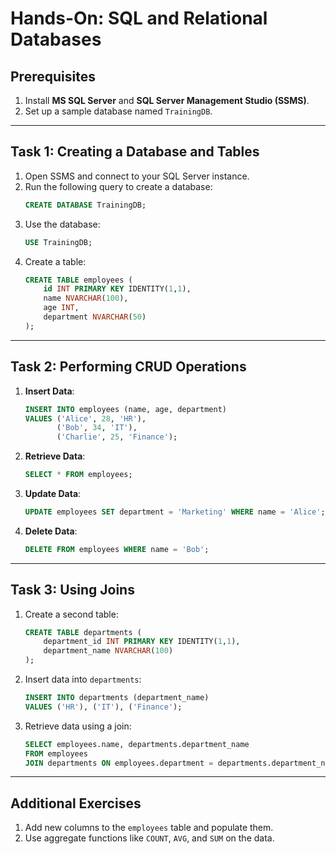 # Hands-On: SQL and Relational Databases

## Prerequisites
1. Install **MS SQL Server** and **SQL Server Management Studio (SSMS)**.
2. Set up a sample database named `TrainingDB`.

---

## Task 1: Creating a Database and Tables
1. Open SSMS and connect to your SQL Server instance.
2. Run the following query to create a database:
   ```sql
   CREATE DATABASE TrainingDB;
   ```
3. Use the database:
   ```sql
   USE TrainingDB;
   ```
4. Create a table:
   ```sql
   CREATE TABLE employees (
       id INT PRIMARY KEY IDENTITY(1,1),
       name NVARCHAR(100),
       age INT,
       department NVARCHAR(50)
   );
   ```

---

## Task 2: Performing CRUD Operations
1. **Insert Data**:
   ```sql
   INSERT INTO employees (name, age, department)
   VALUES ('Alice', 28, 'HR'),
          ('Bob', 34, 'IT'),
          ('Charlie', 25, 'Finance');
   ```
2. **Retrieve Data**:
   ```sql
   SELECT * FROM employees;
   ```
3. **Update Data**:
   ```sql
   UPDATE employees SET department = 'Marketing' WHERE name = 'Alice';
   ```
4. **Delete Data**:
   ```sql
   DELETE FROM employees WHERE name = 'Bob';
   ```

---

## Task 3: Using Joins
1. Create a second table:
   ```sql
   CREATE TABLE departments (
       department_id INT PRIMARY KEY IDENTITY(1,1),
       department_name NVARCHAR(100)
   );
   ```
2. Insert data into `departments`:
   ```sql
   INSERT INTO departments (department_name)
   VALUES ('HR'), ('IT'), ('Finance');
   ```
3. Retrieve data using a join:
   ```sql
   SELECT employees.name, departments.department_name
   FROM employees
   JOIN departments ON employees.department = departments.department_name;
   ```

---

## Additional Exercises
1. Add new columns to the `employees` table and populate them.
2. Use aggregate functions like `COUNT`, `AVG`, and `SUM` on the data.
